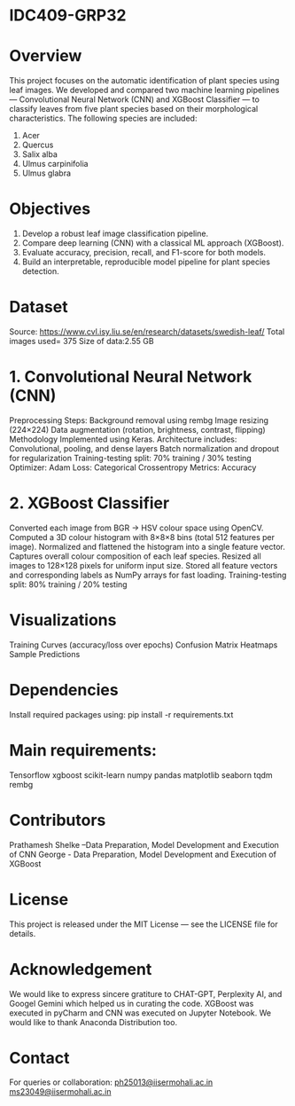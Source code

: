 # IDC409-GRP32
# Overview
This project focuses on the automatic identification of plant species using leaf images.
We developed and compared two machine learning pipelines — Convolutional Neural Network (CNN) and XGBoost Classifier — to classify leaves from five plant species based on their morphological characteristics.
The following species are included:
1.	Acer
2.	Quercus
3.	Salix alba
4.	Ulmus carpinifolia
5.	Ulmus glabra
# Objectives
1. Develop a robust leaf image classification pipeline.
2. Compare deep learning (CNN) with a classical ML approach (XGBoost).
3. Evaluate accuracy, precision, recall, and F1-score for both models.
4. Build an interpretable, reproducible model pipeline for plant species detection.
# Dataset
Source: https://www.cvl.isy.liu.se/en/research/datasets/swedish-leaf/
Total images used= 375
Size of data:2.55 GB
# 1. Convolutional Neural Network (CNN)
Preprocessing Steps:
Background removal using rembg
Image resizing (224×224)
Data augmentation (rotation, brightness, contrast, flipping)
Methodology
Implemented using Keras.
Architecture includes:
Convolutional, pooling, and dense layers
Batch normalization and dropout for regularization
Training-testing split: 70% training / 30% testing
Optimizer: Adam
Loss: Categorical Crossentropy
Metrics: Accuracy
# 2. XGBoost Classifier
Converted each image from BGR → HSV colour space using OpenCV.
Computed a 3D colour histogram with 8×8×8 bins (total 512 features per image).
Normalized and flattened the histogram into a single feature vector.
Captures overall colour composition of each leaf species.
Resized all images to 128×128 pixels for uniform input size.
Stored all feature vectors and corresponding labels as NumPy arrays for fast loading.
Training-testing split: 80% training / 20% testing
# Visualizations
Training Curves (accuracy/loss over epochs)
Confusion Matrix Heatmaps
Sample Predictions
# Dependencies
Install required packages using:
pip install -r requirements.txt
# Main requirements:
Tensorflow
xgboost
scikit-learn
numpy
pandas
matplotlib
seaborn
tqdm
rembg
# Contributors
Prathamesh Shelke –Data Preparation, Model Development and Execution of CNN
George - Data Preparation, Model Development and Execution of XGBoost
# License
This project is released under the MIT License — see the LICENSE file for details.
# Acknowledgement
We would like to express sincere gratiture to CHAT-GPT, Perplexity AI, and Googel Gemini which helped us in curating the code. XGBoost was executed in pyCharm and CNN was executed on Jupyter Notebook. We would like to thank Anaconda Distribution too. 
# Contact
For queries or collaboration: 
ph25013@iisermohali.ac.in
ms23049@iisermohali.ac.in
